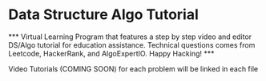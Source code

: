 # Data Structure Algo Tutorial

*** Virtual Learning Program that features a step by step video and editor DS/Algo tutorial for education assistance. Technical questions comes from Leetcode, HackerRank, and AlgoExpertIO. Happy Hacking! ***

Video Tutorials (COMING SOON) for each problem will be linked in each file
